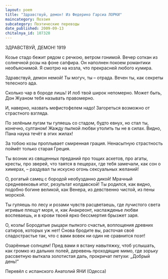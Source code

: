 ```yaml
---
layout: poem
title: "Здравствуй, демон! Из Федерико Гарсиа ЛОРКИ"
maincategory: Поэзия
subcategory: Поэтические переводы
date_published: 2009-09-13
chitalnya_id: 107328
---
```




ЗДРАВСТВУЙ, ДЕМОН! 
1919

Козье стадо бежит 
рядом с речкою, ветром гонимой.
Вечер соткан из солнечной розы на фоне сапфира.
Он наполнен покоем романтики необъяснимой.
Я смотрю на козла, 
что прекрасней любого кумира. 

Здравствуй, демон немой!
Ты могуч, ты – отрада.
Вечен ты,
как секреты
телесного ада.

Сколько чар в бороде лишь!
И лоб твой широк непомерно.
Может быть, Дон Жуаном
тебя называть правомерно.

И, наверно, 
назвать мефистофелем надо!
Загореться возможно
от страстного взгляда.

По зелёным лугам
ты гуляешь со стадом, 
будто евнух,
но стал ты, конечно, султаном!
Жажду пылкой любви
утолить ты не в силах.
Видно, Пана наука 
течёт в этих жилах!

За тобою козы
проплывает 
смиренная грация.
Ненасытную страстность
поймёт 
только старая Греция.

Ты возник из священных преданий
про тощих аскетов,
про агаты, кресты,
про зверей, что таятся в пещерах,
где тебя замечали, как сон о химерах, –
раздувал ты искусно
огонь сексуальных желаний!

О, рогатый самец
с бородой необузданно дикой!
Мрачный средневековья итог,
результат колдавской!
Ты родился, как видно,
подобно богине великой,
как Венера, из девственно чистой, 
из пены морской.

Ты гуляешь по лесу
и розами чувств расцветаешь, 
где лучистого света 
игривые плещут моря,
и, как Анакреонт,
наслажденье любви воспеваешь,
и  в крови твоей ярко
бессмертия брызжет заря.

О, козлы!
Бородатые рыцари
пылкого счастья, 
воплощения древних сатиров,
которых уж нет!
Снова бродите вы, 
расточая своё сладострастье 
так, что с вами вовек 
ни один не сравнится поэт!

Озарённые солнцем! 
Пред вами я встану навытяжку, 
чтоб услышать, как громко
из дальних полей, деревень
проходящие мимо,
где зорьку рассветную выткала
золотистая даль,
прокричат петухи:
„Добрый день!”

Перевёл с испанского Анатолий ЯНИ (Одесса)







